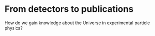 # From detectors to publications

How do we gain knowledge about the Universe in experimental particle physics?

